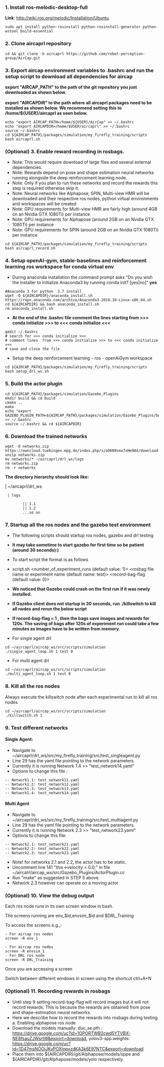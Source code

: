 

### 1. Install ros-melodic-desktop-full
**Link**:
http://wiki.ros.org/melodic/Installation/Ubuntu
```
sudo apt install python-rosinstall python-rosinstall-generator python-wstool build-essential
```

### 2. Clone aircaprl repository
```
cd && git clone -b aircaprl https://github.com/robot-perception-group/AirCap.git
```

### 3. Export aircap environment variables to .bashrc and run the setup script to download all dependencies for aircap
**export "AIRCAP_PATH" to the path of the git repository you just downloaded as shown below.**<br/>  
**export "AIRCAPDIR" to the path where all aircaprl packages need to be installed as shown below. We recommend setting this to  /home/${USER}/aircaprl as seen below.**  
```
echo "export AIRCAP_PATH=/home/${USER}/AirCap" >> ~/.bashrc
echo "export AIRCAPDIR=/home/$USER/aircaprl" >> ~/.bashrc
source ~/.bashrc
cd ${AIRCAP_PATH}/packages/simulation/my_firefly_training/scripts
bash aircaprl.sh
```

### (Optional) 3. Enable reward recording in rosbags. 
- Note: This would require download of large files and several external dependencies. 
- Note: Rewards depend on pose and shape estimation neural networks running alongside the deep reinforcement learning node.
- Note: Only if you plan to run these networks and record the rewards this step is required otherwise skip it.
- Note: Neural networks like Alphapose, SPIN, Multi-view HMR will be downloaded and their respective ros nodes, python virtual environments and workspaces will be created
- Note: GPU requirements for Multi-view HMR are fairly high (around 4GB on an Nvidia GTX 1080Ti) per instance
- Note: GPU requirements for Alphapose  (around 2GB on an Nvidia GTX 1080Ti) per instance
- Note: GPU requirements for SPIN  (around 2GB on an Nvidia GTX 1080Ti) per instance
```
cd ${AIRCAP_PATH}/packages/simulation/my_firefly_training/scripts
bash aircaprl_record.sh
```

### 4. Setup openAI-gym, stable-baselines and reinforcement learning ros workspace for conda virtual env
- During anaconda installation the command prompt asks "Do you wish the installer to initialize Anaconda3 by running conda init? [yes|no]" **yes**
```
#Anaconda 3 for python  3.7 install
wget -O ${AIRCAPDIR}/anaconda_install.sh https://repo.anaconda.com/archive/Anaconda3-2019.10-Linux-x86_64.sh
cd ${AIRCAPDIR} && bash anaconda_install.sh
rm anaconda_install.sh
```
- **At the end of the .bashrc file comment the lines starting from  >>> conda initialize >>> to  <<< conda initialize <<<**
```
gedit ~/.bashrc
# search for >>> conda initialize >>>
# comment lines  from >>> conda initialize >>> to <<< conda initialize <<< 
# save and close the file
```
- Setup the deep reinforcement learning - ros - openAiGym workspace
```
cd ${AIRCAP_PATH}/packages/simulation/my_firefly_training/scripts
bash setup_drl_ws.sh
```

### 5. Build the actor plugin
```
cd ${AIRCAP_PATH}/packages/simulation/Gazebo_Plugins
mkdir build && cd build
cmake ..
make 
echo "export GAZEBO_PLUGIN_PATH=${AIRCAP_PATH}/packages/simulation/Gazebo_Plugins/build" >> ~/.bashrc
source ~/.bashrc && cd ${AIRCAPDIR}
```

### 6. Download the trained networks
```
wget -O networks.zip https://owncloud.tuebingen.mpg.de/index.php/s/oD6N9smx7xHe9Ad/download
unzip networks.zip
mv networks/* ~/aircaprl/drl_ws/logs
rm networks.zip
rm -r networks
```

**The directory hierarchy should look like:**

| ~/aircaprl/drl_ws 

     | logs

            || 1.1
            || 1.2
            ...so on
  

### 7. Startup all the ros nodes and the gazebo test environment

- The following scripts should startup ros nodes, gazebo and drl testing
- **It may take sometime to start gazebo for first time so be patient (around 30 seconds):)** 


- To start script the format is as follows
- script.sh  <number_of_experiment_runs (default value: 1)> <rosbag file name or experiment name (default name: test)> <record-bag-flag (default value: 0)>
- **We noticed that Gazebo could crash on the first run if it was newly installed.**
- **If Gazebo client does not startup in 30 seconds, run ./killswitch to kill all nodes and rerun the below script**
- **If record-bag-flag = 1 , then the bags save images and rewards for 120s. The saving of bags after 120s of experiment run could take a few minutes as images have to be written from memory.**
- For single agent drl
```
cd ~/aircaprl/aircap_ws/src/scripts/simulation
./single_agent_loop.sh 1 test 0
```
- For multi agent drl
```
cd ~/aircaprl/aircap_ws/src/scripts/simulation
./multi_agent_loop.sh 1 test 0
```


### 8. Kill all the ros nodes
Always execute the killswitch node after each experimental run to kill all ros nodes
```
cd ~/aircaprl/aircap_ws/src/scripts/simulation
./killswitch.sh 1
```

### 9. Test different networks
#### Single Agent:

- Navigate to ~/aircaprl/drl_ws/src/my_firefly_training/src/test_singleagent.py
- Line 29 has the yaml file pointing to the network parameters. 
- Currently it is running Network 1.4 >> "test_network14.yaml"
- Options to change this file :
```
-- Network1.1: test_network11.yaml
-- Network1.2: test_network12.yaml
-- Network1.3: test_network13.yaml
-- Network1.4: test_network14.yaml
```

#### Multi Agent
- Navigate to ~/aircaprl/drl_ws/src/my_firefly_training/src/test_multiagent.py
- Line 29 has the yaml file pointing to the network parameters. 
- Currently it is running Network 2.3 >> "test_network23.yaml"
- Options to change this file:
```
-- Network2.1: test_network21.yaml
-- Network2.2: test_network22.yaml
-- Network2.3: test_network23.yaml
```
- Note! for networks 2.1 and 2.2, the actor has to be static. 
- Uncomment line 141 "this->velocity  = 0.0;" in file ~/aircalrl/aircap_ws/src/Gazebo_Plugins/ActorPlugin.cc
- Run "make" as suggested in STEP 5 above. 
- Network 2.3 however can operate on a moving actor


### (Optional) 10. View the debug output 
Each ros node runs in its own screen window in bash.

The screens running are env_$id,envsim_$id and $DRL_Training

To access the screens e.g.,:
```
- For aircap ros nodes
screen -R env_1

- For aircap ros nodes
screen -R envsim_1
- For DRL ros node
screen -R DRL_Training
```

Once you are accessing a screen

Switch between different windows in screen using the shortcut ctrl+A+N


### (Optional) 11. Recording rewards in rosbags
- Until step 9 setting record-bag-flag will record images but it will not record rewards. This is because the rewards are obtained from pose and shape-estimation neural networks.
- Here we describe how to record the rewards into rosbags during testing.
a. Enabling alphapose ros node
- Download the models manually: duc_se.pth : https://drive.google.com/uc?id=1OPORTWB2cwd5YTVBX-NE8fsauZJWsrtW&export=download, yolov3-spp.weights: https://drive.google.com/uc?id=1D47msNOOiJKvPOXlnpyzdKA3k6E97NTC&export=download
- Place them into ${AIRCAPDIR}/git/Alphapose/models/sppe and ${AIRCAPDIR}/git/Alphapose/models/yolo respectively.


